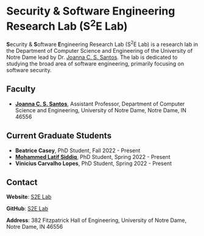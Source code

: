 # Security & Software Engineering Research Lab (S<sup>2</sup>E Lab)

**S**ecurity & **S**oftware **E**ngineering Research Lab (S<sup>2</sup>E Lab) is a research lab in the Department of Computer Science and Engineering of the University of Notre Dame lead by Dr. [Joanna C. S. Santos](https://joannacss.github.io). The lab is dedicated to studying the broad area of software engineering, primarily focusing on software security.

## Faculty
- [**Joanna C. S. Santos**](https://joannacss.github.io), Assistant Professor, Department of Computer Science and Engineering, University of Notre Dame, Notre Dame, IN 46556

## Current Graduate Students
- **Beatrice Casey**, PhD Student, Fall 2022 - Present
- [**Mohammed Latif Siddiq**](https://lsiddiqsunny.github.io), PhD Student, Spring 2022 - Present
- **Vinicius Carvalho Lopes**, PhD Student, Spring 2022 - Present

## Contact

**Website**: [S2E Lab](https://s2e-lab.github.io/)

**GitHub**: [S2E Lab](https://github.com/s2e-lab)

**Address**: 382 Fitzpatrick Hall of Engineering, University of Notre Dame, Notre Dame, IN 46556 
